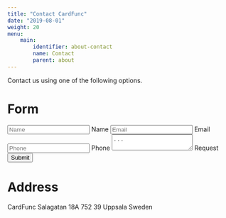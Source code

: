 ```yaml
---
title: "Contact CardFunc"
date: "2019-08-01"
weight: 20
menu: 
    main:
        identifier: about-contact
        name: Contact
        parent: about
---
```

Contact us using one of the following options.
<!--more-->
# Form

<form action="https://app.99inbound.com/api/e/9MQUQZ4R" method="POST">
  <input type="text" name="name" placeholder="Name">
	<label for="name">Name</label>
  <input type="email" name="email" placeholder="Email">
	<label for="email">Email</label>
  <input type="phone" name="phone" placeholder="Phone">
	<label for="phone">Phone</label>
  <textarea name="request" placeholder="..."></textarea>
	<label for="request">Request</label>
  <input type="submit" value="Submit">
	<div style="position: absolute; left: -5000px;"><input type="checkbox" name="letterman_ultraviolet_spotted_chandelier" value="1" tabindex="-1" autocomplete="no"></div>
</form>

# Address

CardFunc
Salagatan 18A
752 39 Uppsala
Sweden
